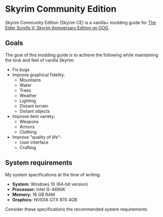 # Skyrim Community Edition

Skyrim Community Edition (Skyrim CE) is a vanilla+ modding guide for [The Elder Scrolls V: Skyrim Anniversary Edition on GOG](https://www.gog.com/en/game/the_elder_scrolls_v_skyrim_anniversary_edition).

## Goals

The goal of this modding guide is to achieve the following while maintaining the look and feel of vanilla Skyrim:

- Fix bugs
- Improve graphical fidelity:
  - Mountains
  - Water
  - Trees
  - Weather
  - Lighting
  - Distant terrain
  - Distant objects
- Improve item variety:
  - Weapons
  - Armors
  - Clothing
- Improve "quality of life":
  - User interface
  - Crafting

## System requirements

My system specifications at the time of writing:

- **System:** Windows 10 (64-bit version)
- **Processor:** Intel i5-4690K
- **Memory:** 16 GB RAM
- **Graphics:** NVIDIA GTX 970 4GB

Consider these specifications the recommended system requirements.